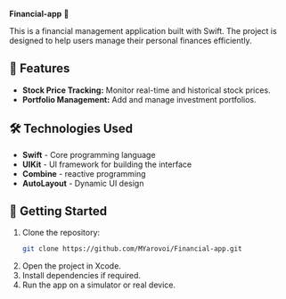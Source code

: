**Financial-app** 💼  

This is a financial management application built with Swift. The project is designed to help users manage their personal finances efficiently.  

## 📌 **Features**  
 
- **Stock Price Tracking:** Monitor real-time and historical stock prices.
- **Portfolio Management:** Add and manage investment portfolios.  

## 🛠 **Technologies Used**  

- **Swift** - Core programming language  
- **UIKit** - UI framework for building the interface   
- **Combine** - reactive programming
- **AutoLayout** - Dynamic UI design  

## 🚀 **Getting Started**  

1. Clone the repository:  
   ```bash
   git clone https://github.com/MYarovoi/Financial-app.git
   ```  
2. Open the project in Xcode.  
3. Install dependencies if required.  
4. Run the app on a simulator or real device.  
